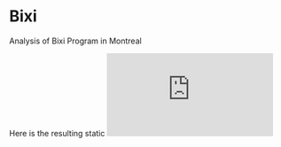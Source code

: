 # Bixi
 Analysis of Bixi Program in Montreal
 
Here is the resulting static ![map](https://github.com/your-username/your-repository/raw/main/static_map.html)
